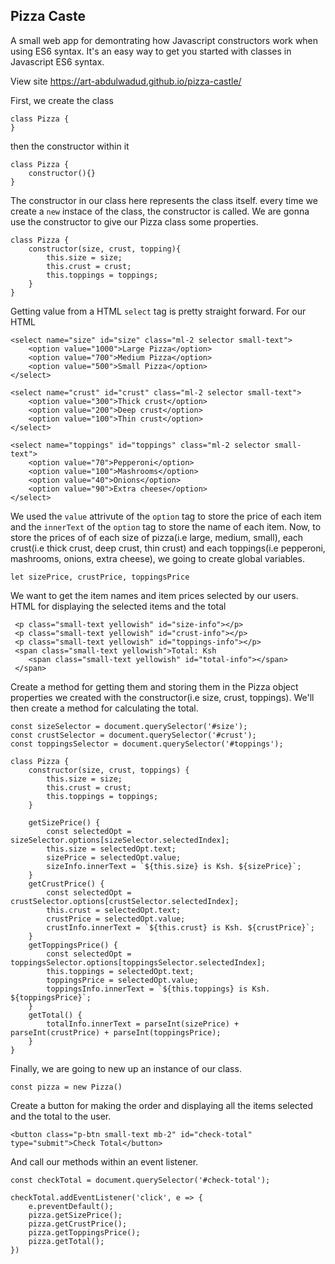 ## Pizza Caste

A small web app for demontrating how Javascript constructors work when using ES6 syntax. It's an easy way to get you started with classes in Javascript ES6 syntax.

View site https://art-abdulwadud.github.io/pizza-castle/

First, we create the class

```
class Pizza {
}
```

then the constructor within it

```
class Pizza {
	constructor(){}
}
```

The constructor in our class here represents the class itself. every time we create a `new` instace of the class, the constructor is called. We are gonna use the constructor to give our Pizza class some properties.

```
class Pizza {
	constructor(size, crust, topping){
		this.size = size;
		this.crust = crust;
		this.toppings = toppings;
	}
}
```

Getting value from a HTML `select` tag is pretty straight forward.
For our HTML

```
<select name="size" id="size" class="ml-2 selector small-text">
    <option value="1000">Large Pizza</option>
    <option value="700">Medium Pizza</option>
    <option value="500">Small Pizza</option>
</select>

<select name="crust" id="crust" class="ml-2 selector small-text">
    <option value="300">Thick crust</option>
    <option value="200">Deep crust</option>
    <option value="100">Thin crust</option>
</select>

<select name="toppings" id="toppings" class="ml-2 selector small-text">
    <option value="70">Pepperoni</option>
    <option value="100">Mashrooms</option>
    <option value="40">Onions</option>
    <option value="90">Extra cheese</option>
</select>
```

We used the `value` attrivute of the `option` tag to store the price of each item and the `innerText` of the `option` tag to store the name of each item.
Now, to store the prices of of each size of pizza(i.e large, medium, small), each crust(i.e thick crust, deep crust, thin crust) and each toppings(i.e pepperoni, mashrooms, onions, extra cheese), we going to create global variables.

```
let sizePrice, crustPrice, toppingsPrice
```

We want to get the item names and item prices selected by our users.
HTML for displaying the selected items and the total

```
 <p class="small-text yellowish" id="size-info"></p>
 <p class="small-text yellowish" id="crust-info"></p>
 <p class="small-text yellowish" id="toppings-info"></p>
 <span class="small-text yellowish">Total: Ksh
 	<span class="small-text yellowish" id="total-info"></span>
 </span>
```

Create a method for getting them and storing them in the Pizza object properties we created with the constructor(i.e size, crust, toppings). We'll then create a method for calculating the total.

```
const sizeSelector = document.querySelector('#size');
const crustSelector = document.querySelector('#crust');
const toppingsSelector = document.querySelector('#toppings');

class Pizza {
	constructor(size, crust, toppings) {
		this.size = size;
		this.crust = crust;
		this.toppings = toppings;
	}

	getSizePrice() {
		const selectedOpt = sizeSelector.options[sizeSelector.selectedIndex];
		this.size = selectedOpt.text;
		sizePrice = selectedOpt.value;
		sizeInfo.innerText = `${this.size} is Ksh. ${sizePrice}`;
	}
	getCrustPrice() {
		const selectedOpt = crustSelector.options[crustSelector.selectedIndex];
		this.crust = selectedOpt.text;
		crustPrice = selectedOpt.value;
		crustInfo.innerText = `${this.crust} is Ksh. ${crustPrice}`;
	}
	getToppingsPrice() {
		const selectedOpt = toppingsSelector.options[toppingsSelector.selectedIndex];
		this.toppings = selectedOpt.text;
		toppingsPrice = selectedOpt.value;
		toppingsInfo.innerText = `${this.toppings} is Ksh. ${toppingsPrice}`;
	}
	getTotal() {
		totalInfo.innerText = parseInt(sizePrice) + parseInt(crustPrice) + parseInt(toppingsPrice);
	}
}
```

Finally, we are going to new up an instance of our class.

```
const pizza = new Pizza()
```

Create a button for making the order and displaying all the items selected and the total to the user.

```
<button class="p-btn small-text mb-2" id="check-total" type="submit">Check Total</button>
```

And call our methods within an event listener.

```
const checkTotal = document.querySelector('#check-total');

checkTotal.addEventListener('click', e => {
	e.preventDefault();
	pizza.getSizePrice();
	pizza.getCrustPrice();
	pizza.getToppingsPrice();
	pizza.getTotal();
})
```
